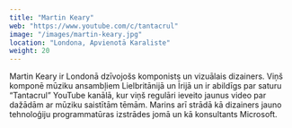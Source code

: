 ```yaml
---
title: "Martin Keary"
web: "https://www.youtube.com/c/tantacrul"
image: "/images/martin-keary.jpg"
location: "Londona, Apvienotā Karaliste"
weight: 20
---
```


Martin Keary ir Londonā dzīvojošs komponists un vizuālais dizainers. Viņš komponē mūziku ansambļiem Lielbritānijā un Īrijā un ir abildīgs par saturu “Tantacrul” YouTube kanālā, kur viņš regulāri ieveito jaunus video par dažādām ar mūziku saistītām tēmām. Marins arī strādā kā dizainers jauno tehnoloģiju programmatūras izstrādes jomā un kā konsultants Microsoft.
